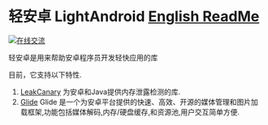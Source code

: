 # 轻安卓 LightAndroid [English ReadMe](README.md)
[![在线交流](http://img.shields.io/badge/chat-online-brightgreen.svg)](https://gitter.im/LightAndroid/Lobby)

轻安卓是用来帮助安卓程序员开发轻快应用的库

目前，它支持以下特性.
1. [LeakCanary](https://github.com/square/leakcanary) 为安卓和Java提供内存泄露检测的库.
2. [Glide](https://github.com/bumptech/glide) Glide 是一个为安卓平台提供的快速、高效、开源的媒体管理和图片加载框架,功能包括媒体解码,内存/硬盘缓存,和资源池,用户交互简单方便.
